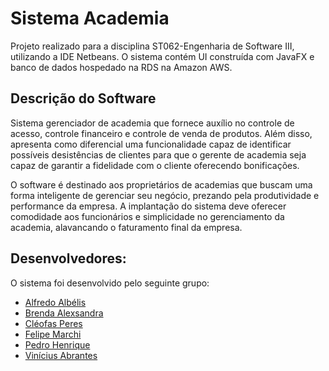 # Sistema Academia
Projeto realizado para a disciplina ST062-Engenharia de Software III, utilizando a IDE Netbeans.
O sistema contém UI construída com JavaFX e banco de dados hospedado na RDS na Amazon AWS. 

## Descrição do Software
Sistema gerenciador de academia que fornece auxílio no controle de acesso, controle financeiro e controle de venda de produtos. Além disso, apresenta como diferencial uma funcionalidade capaz de identificar possíveis desistências de clientes para que o gerente de academia seja capaz de garantir a fidelidade com o cliente oferecendo bonificações. 

O software é destinado aos proprietários de academias que buscam uma forma inteligente de gerenciar seu negócio, prezando pela produtividade e performance da empresa. A implantação do sistema deve oferecer comodidade aos funcionários e simplicidade no gerenciamento da academia, alavancando o faturamento final da empresa.

## Desenvolvedores:
O sistema foi desenvolvido pelo seguinte grupo:
- [Alfredo Albélis](https://github.com/AlfredoFilho)
- [Brenda Alexsandra](https://github.com/brendajanuario)
- [Cléofas Peres](https://github.com/CleoPeres)
- [Felipe Marchi](https://github.com/felipemarchi)
- [Pedro Henrique](https://github.com/PedroBernini)
- [Vinícius Abrantes](https://github.com/viniciusAbrantes)
